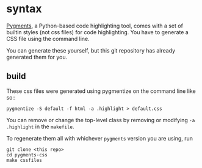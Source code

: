 # syntax


[Pygments](http://pygments.org), a Python-based code highlighting tool, comes with a set of builtin styles (not css files) for code highlighting. You have to generate a CSS file using the command line.

You can generate these yourself, but this git repository has already generated them for you.


build
-----

These css files were generated using pygmentize on the command line like so::

    pygmentize -S default -f html -a .highlight > default.css

You can remove or change the top-level class by removing or modifying `-a .highlight` in the `makefile`.

To regenerate them all with whichever ``pygments`` version you are using, run

    git clone <this repo>
    cd pygments-css
    make cssfiles
